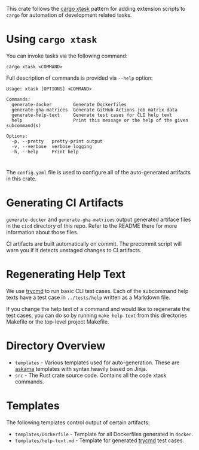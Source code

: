 This crate follows the [cargo xtask](https://github.com/matklad/cargo-xtask) pattern for adding extension scripts to `cargo` for automation of development related tasks.

# Using `cargo xtask`

You can invoke tasks via the following command:

```
cargo xtask <COMMAND>
```

Full description of commands is provided via `--help` option:

```
Usage: xtask [OPTIONS] <COMMAND>

Commands:
  generate-docker        Generate Dockerfiles
  generate-gha-matrices  Generate GitHub Actions job matrix data
  generate-help-text     Generate test cases for CLI help text
  help                   Print this message or the help of the given subcommand(s)

Options:
  -p, --pretty   pretty-print output
  -v, --verbose  verbose logging
  -h, --help     Print help
```

# 
The `config.yaml` file is used to configure all of the auto-generated artifacts in this crate.

# Generating CI Artifacts

`generate-docker` and `generate-gha-matrices` output generated artiface files in the `cicd` directory of this repo. Refer to the README there for more information about those files.

CI artifacts are built automatically on commit. The precommit script will warn you if it detects unstaged changes to CI artifacts. 

# Regenerating Help Text

We use [trycmd](https://docs.rs/trycmd/latest/trycmd/) to run basic CLI test cases. Each of the subcommand help texts have a test case in `../tests/help` written as a Markdown file.

If you change the help text of a command and would like to regenerate the test cases, you can do so by running `make help-text` from this directories Makefile or the top-level project Makefile.

# Directory Overview
* `templates` - Various templates used for auto-generation. These are [askama](https://docs.rs/askama/latest/askama/) templates with syntax heavily based on Jinja.
* `src` - The Rust crate source code. Contains all the code xtask commands.

# Templates

The following templates control output of certain artifacts:

* `templates/Dockerfile` - Template for all Dockerfiles generated in `docker`.
* `templates/help-text.md` - Template for generated [trycmd](https://docs.rs/trycmd/latest/trycmd/) test cases.
